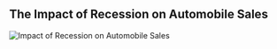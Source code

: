 ## The Impact of Recession on Automobile Sales
![Impact of Recession on Automobile Sales](./pictuures/car_on_money.png)
